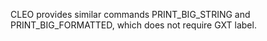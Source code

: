 CLEO provides similar commands PRINT_BIG_STRING and PRINT_BIG_FORMATTED, which does not require GXT label.
